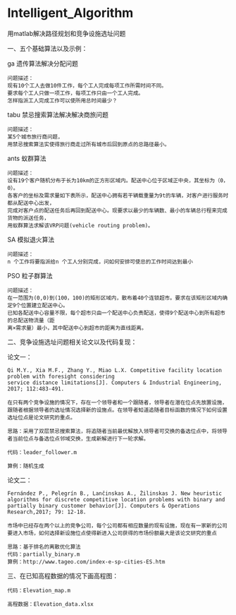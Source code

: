 # Intelligent_Algorithm
用matlab解决路径规划和竞争设施选址问题

一、五个基础算法以及示例：

ga  遗传算法解决分配问题

	问题描述：
	现有10个工人去做10件工作，每个工人完成每项工作所需时间不同。
	要求每个工人只做一项工作，每项工作只由一个工人完成。
	怎样指派工人完成工作可以使所用总时间最少？
tabu 禁忌搜索算法解决解决商旅问题

	问题描述：
	某5个城市旅行商问题，
	用禁忌搜索算法实使得旅行商走过所有城市后回到原点的总路径最小。

ants 蚁群算法

	问题描述：
	设有19个客户随机分布于长为10km的正方形区域内。配送中心位于区域正中央，其坐标为（0，0）。
	各客户的坐标及需求量如下表所示，配送中心拥有若干辆载重量为9t的车辆，对客户进行服务时都从配送中心出发，
	完成对客户点的配送任务后再回到配送中心。现要求以最少的车辆数、最小的车辆总行程来完成货物的派送任务，
	用蚁群算法求解该VRP问题(vehicle routing problem)。	
SA  模拟退火算法

	问题描述：
	n 个工作将要指派给n 个工人分别完成，问如何安排可使总的工作时间达到最小
PSO 粒子群算法

	问题描述：
	在一范围为(0,0)到(100，100)的矩形区域内，散布着40个连锁超市。要求在该矩形区域内确定9个位置建立配送中心。
	已知各配送中心容量不限，每个超市只由一个配送中心负责配送，使得9个配送中心到所有超市的总配送物流量（距
	离×需求量）最小，其中配送中心到超市的距离为直线距离。
	
二、竞争设施选址问题相关论文以及代码复现：

论文一：

	Qi M.Y., Xia M.F., Zhang Y., Miao L.X. Competitive facility location problem with foresight considering 
	service distance limitations[J]. Computers & Industrial Engineering, 2017; 112:483-491.

	在只有两个竞争设施的情况下，存在一个领导者和一个跟随者，领导者在潜在位点先放置设施，跟随者根据领导者的选址情况选择新的设施点。在领导者知道追随者目标函数的情况下如何设置选址位点是论文研究的重点。

	思路：采用了双层禁忌搜索算法，将追随者当前最优解放入领导者可交换的备选位点中，将领导者当前位点与备选位点邻域交换，生成新解进行下一轮求解。

	代码：leader_follower.m

	算例：随机生成

论文二：

	Fernández P., Pelegrín B., Lančinskas A., Žilinskas J. New heuristic algorithms for discrete competitive location problems with binary and partially binary customer behavior[J]. Computers & Operations Research,2017; 79: 12-18.

	市场中已经存在两个以上的竞争公司，每个公司都有相应数量的现有设施，现在有一家新的公司要进入市场，如何选择新设施位点使得新进入公司获得的市场份额最大是该论文研究的重点

	思路：基于排名的离散优化算法
	代码：partially_binary.m
	算例：http://www.tageo.com/index-e-sp-cities-ES.htm

三、在已知高程数据的情况下画高程图：

	代码：Elevation_map.m	

	高程数据：Elevation_data.xlsx	